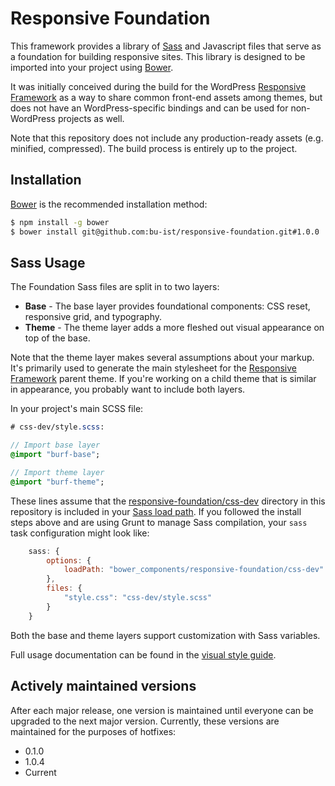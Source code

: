# Responsive Foundation

This framework provides a library of [Sass](http://sass-lang.com/) and Javascript files that serve as a foundation for building responsive sites. This library is designed to be imported into your project using [Bower](http://bower.io).

It was initially conceived during the build for the WordPress [Responsive Framework](https://github.com/bu-ist/responsive-framework) as a way to share common front-end assets among themes, but does not have an WordPress-specific bindings and can be used for non-WordPress projects as well.

Note that this repository does not include any production-ready assets (e.g. minified, compressed). The build process is entirely up to the project.

## Installation

[Bower](http://bower.io) is the recommended installation method:

```bash
$ npm install -g bower
$ bower install git@github.com:bu-ist/responsive-foundation.git#1.0.0
```

## Sass Usage

The Foundation Sass files are split in to two layers:

* __Base__ - The base layer provides foundational components: CSS reset, responsive grid, and typography.
* __Theme__ - The theme layer adds a more fleshed out visual appearance on top of the base.

Note that the theme layer makes several assumptions about your markup. It's primarily used to generate the main stylesheet for the [Responsive Framework](https://github.com/bu-ist/responsive-framework/) parent theme. If you're working on a child theme that is similar in appearance, you probably want to include both layers.

In your project's main SCSS file:

```sass
# css-dev/style.scss:

// Import base layer
@import "burf-base";

// Import theme layer
@import "burf-theme";
```

These lines assume that the [responsive-foundation/css-dev](css-dev) directory in this repository is included in your [Sass load path](http://sass-lang.com/documentation/file.SASS_REFERENCE.html#load_paths-option). If you followed the install steps above and are using Grunt to manage Sass compilation, your `sass` task configuration might look like:

```javascript
	sass: {
		options: {
			loadPath: "bower_components/responsive-foundation/css-dev"
		},
		files: {
			"style.css": "css-dev/style.scss"
		}
	}
```

Both the base and theme layers support customization with Sass variables.

Full usage documentation can be found in the [visual style guide](https://bu-ist.github.io/responsive-foundation/).

## Actively maintained versions

After each major release, one version is maintained until everyone can be upgraded to the next major version. Currently, these versions are maintained for the purposes of hotfixes:

* 0.1.0
* 1.0.4
* Current
